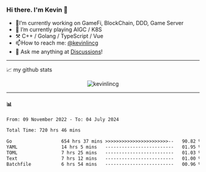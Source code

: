 ### Hi there. I'm Kevin 👋

- 🔭I’m currently working on GameFi, BlockChain, DDD, Game Server
- 🌱 I’m currently playing AIGC / K8S
-   :hammer_and_pick: C++ / Golang / TypeScript / Vue
- 📫How to reach me: [@kevinlincg](https://twitter.com/kevinlincg) 
-   :thought_balloon: Ask me anything at [Discussions](https://github.com/kevinlincg/kevinlincg/issues/new)!

---

📈 my github stats

<p align="center"> <img src="https://github-readme-stats-ouuan.vercel.app/api?username=kevinlincg&theme=dark&show_icons=true&count_private=true" alt="kevinlincg" />

---

#### :bar_chart: 

<!--START_SECTION:waka-->

```txt
From: 09 November 2022 - To: 04 July 2024

Total Time: 720 hrs 46 mins

Go                  654 hrs 37 mins >>>>>>>>>>>>>>>>>>>>>>>--   90.82 %
YAML                14 hrs 5 mins   -------------------------   01.95 %
TOML                7 hrs 25 mins   -------------------------   01.03 %
Text                7 hrs 12 mins   -------------------------   01.00 %
Batchfile           6 hrs 54 mins   -------------------------   00.96 %
```

<!--END_SECTION:waka-->

